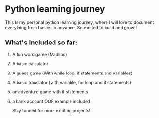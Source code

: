 # Python learning journey
This Is my personal python learning journey, where I will love to document everything from basics to advance. So excited to build and grow!! 

## What's Included so far:
1. A fun word game (Madlibs)
2. A basic calculator
3. A guess game (With while loop, if statements and variables)
4. A basic translator (with variable, for loop and if statements)
5. an adventure game with if statements
6. a bank account OOP example included

   Stay tunned for more exciting projects!
